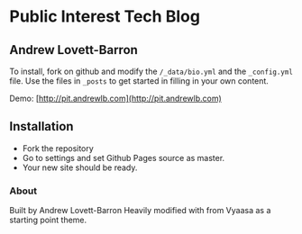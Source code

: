# Public Interest Tech Blog
## Andrew Lovett-Barron

To install, fork on github and modify the `/_data/bio.yml` and the `_config.yml` file.
Use the files in `_posts` to get started in filling in your own content. 


Demo: [http://pit.andrewlb.com](http://pit.andrewlb.com)

## Installation
* Fork the repository
* Go to settings and set Github Pages source as master.
* Your new site should be ready.


### About
Built by Andrew Lovett-Barron
Heavily modified with from Vyaasa as a starting point theme.